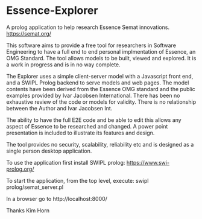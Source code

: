 # Essence-Explorer
A prolog application to help research Essence Semat innovations. https://semat.org/

This software aims to provide a free tool for researchers in Software Engineering to have a full end to end personal implmentation of Essence, an OMG Standard.
The tool allows models to be built, viewed and explored. It is a work in progress and is in no way complete.

The Explorer uses a simple client-server model with a Javascript front end, and a SWIPL Prolog backend to serve models and web pages. 
The model contents have been derived from the  Essence OMG standard and the public examples provided by Ivar Jacobsen International. 
There has been no exhaustive review of the code or models for validity. There is no relationship between the Author and Ivar Jacobsen Int.

The ability to have the full E2E code and be able to edit this allows any aspect of Essence to be researched and changed.
A power point presentation is included to illustrate its features and design.

The tool provides no security, scalability, reliability etc and is designed as a single person desktop application. 

To use the application first install SWIPL prolog: https://www.swi-prolog.org/

To start the application, from the top level, execute: swipl prolog/semat_server.pl

In a browser go to http://localhost:8000/

Thanks
Kim Horn




